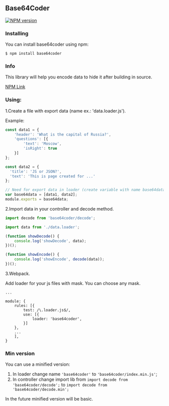 ## Base64Coder
[![NPM version](https://img.shields.io/npm/v/base64coder.svg)](https://www.npmjs.com/package/base64coder)

### Installing
You can install base64coder using npm:

```
$ npm install base64coder
```


### Info
This library will help you encode data to hide it after building in source.

[NPM Link](https://www.npmjs.com/package/base64coder)

### Using:
1.Create a file with export data (name ex.: 'data.loader.js').

Example:
```javascript
const data1 = {
    'header': 'What is the capital of Russia?',
    'questions': [{
        'text': 'Moscow',
        'isRight': true
    }]
};

const data2 = {
  'title': 'JS or JSON?',
  'text': 'This is page created for ...'
};

// Need for export data in loader (create variable with name base64data)
var base64data = [data1, data2];
module.exports = base64data;
```

2.Import data in your controller and decode method.
```javascript
import decode from 'base64coder/decode';

import data from './data.loader';

(function showDecode() {
    console.log('showDecode', data);
})();

(function showEncode() {
    console.log('showEncode', decode(data));
})();
```

3.Webpack.

Add loader for your js files with mask. You can choose any mask.

```none
...

module: {
    rules: [{
        test: /\.loader.js$/,
        use: [{
            loader: 'base64coder',
        }]
    },
    ...
    ],
}
```

### Min version
You can use a minified version:
1. In loader change name ```'base64coder'``` to ```'base64coder/index.min.js'```;
2. In controller change import lib from ```import decode from 'base64coder/decode';``` to ```import decode from 'base64coder/decode.min';```

In the future minified version will be basic.
